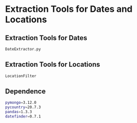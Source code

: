 # Extraction Tools for Dates and Locations

## Extraction Tools for Dates

```bash
DateExtractor.py
```

## Extraction Tools for Locations

```bash
LocationFilter
```

## Dependence

```bash
pymongo=3.12.0
pycountry=20.7.3
pandas=1.3.3
datefinder=0.7.1
```